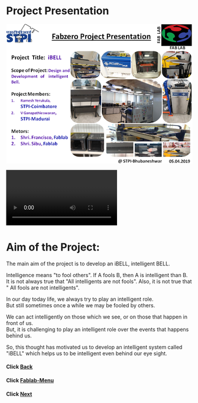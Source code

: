 

#  Project   Presentation
   
![Project Slide](/images/projectslide.png)


![Project video](/images/project-video.mp4)

# Aim of the Project: 

The main aim of the project is to develop an iBELL, intelligent BELL. 

Intelligence means "to fool others". 
If A fools B, then A is intelligent than B.  
It is not always true that "All intelligents are not fools".
Also, it is  not  true  that " All fools  are not intelligents". 

In  our day today life, we  always try  to play  an intelligent  role.  
But  still sometimes once a while we may be fooled by others. 

We can act intelligently  on  those  which we see, or on  those that happen in front of us.  
But, it is challenging to play an intelligent role over the events that happens behind us. 

So, this thought has  motivated us to develop an intelligent system called "iBELL" 
which helps us to be intelligent  even behind our eye  sight. 
#### Click [Back](/mdfiles/pcb-design.md)
#### Click [Fablab-Menu](/mdfiles/Fab-Lab.md)
#### Click [Next](/mdfiles/Thankyou.md)